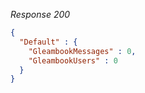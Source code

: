 *Response 200*

``` json
{
  "Default" : {
    "GleambookMessages" : 0,
    "GleambookUsers" : 0
  }
}
```
